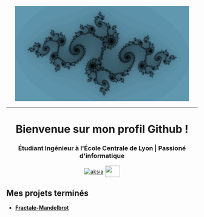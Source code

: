 <p align="center">
  <img src="https://github.com/Antoine-Zurcher-Git/Antoine-Zurcher-Git/blob/main/data/banniere.png" height="250"/>
</p>
<hr>
<h1 align="center">Bienvenue sur mon profil Github !</h1>
<h3 align="center">Étudiant Ingénieur à l'École Centrale de Lyon | Passioné d'informatique </h3>
<p align="center">
<a href="https://www.linkedin.com/in/antoine-zurcher-b69809201/" target="blank"><img align="center" src="https://upload.wikimedia.org/wikipedia/commons/c/ca/LinkedIn_logo_initials.png" alt="aksia" height="30" width="30" /></a>
<a href = "mailto: antoine.zurcher@gmail.com"><img align="center" src="https://upload.wikimedia.org/wikipedia/commons/thumb/7/7e/Gmail_icon_%282020%29.svg/langfr-800px-Gmail_icon_%282020%29.svg.png" height="30" width="39" /></a>
</p>


<p align="center">
  <em>
    
  </em> 
</p>


<h2>Mes projets terminés</h2>

- **[Fractale-Mandelbrot](https://github.com/Antoine-Zurcher-Git/Fractale-Mandelbrot)**





<!--
**Antoine-Zurcher-Git/Antoine-Zurcher-Git** is a ✨ _special_ ✨ repository because its `README.md` (this file) appears on your GitHub profile.

Here are some ideas to get you started:

- 🔭 I’m currently working on ...
- 🌱 I’m currently learning ...
- 👯 I’m looking to collaborate on ...
- 🤔 I’m looking for help with ...
- 💬 Ask me about ...
- 📫 How to reach me: ...
- 😄 Pronouns: ...
- ⚡ Fun fact: ...
-->
